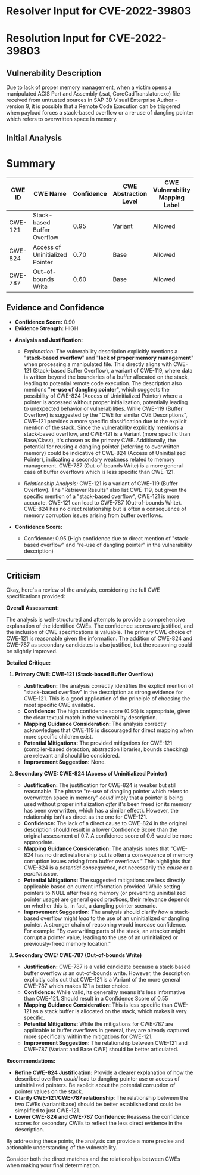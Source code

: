 # Resolver Input for CVE-2022-39803

# Resolution Input for CVE-2022-39803

## Vulnerability Description
Due to lack of proper memory management, when a victim opens a manipulated ACIS Part and Assembly (.sat, CoreCadTranslator.exe) file received from untrusted sources in SAP 3D Visual Enterprise Author - version 9, it is possible that a Remote Code Execution can be triggered when payload forces a stack-based overflow or a re-use of dangling pointer which refers to overwritten space in memory.

## Initial Analysis
# Summary
| CWE ID | CWE Name | Confidence | CWE Abstraction Level | CWE Vulnerability Mapping Label | CWE-Vulnerability Mapping Notes |
|---|---|---|---|---|---|
| CWE-121 | Stack-based Buffer Overflow | 0.95 | Variant | Allowed | Primary CWE |
| CWE-824 | Access of Uninitialized Pointer | 0.70 | Base | Allowed | Secondary Candidate CWE |
| CWE-787 | Out-of-bounds Write | 0.60 | Base | Allowed | Secondary Candidate CWE |

## Evidence and Confidence

*   **Confidence Score:** 0.90
*   **Evidence Strength:** HIGH

- **Analysis and Justification:**  
  - *Explanation:* The vulnerability description explicitly mentions a "**stack-based overflow**" and "**lack of proper memory management**" when processing a manipulated file. This directly aligns with CWE-121 (Stack-based Buffer Overflow), a variant of CWE-119, where data is written beyond the boundaries of a buffer allocated on the stack, leading to potential remote code execution. The description also mentions "**re-use of dangling pointer**", which suggests the possibility of CWE-824 (Access of Uninitialized Pointer) where a pointer is accessed without proper initialization, potentially leading to unexpected behavior or vulnerabilities. While CWE-119 (Buffer Overflow) is suggested by the "CWE for similar CVE Descriptions", CWE-121 provides a more specific classification due to the explicit mention of the stack. Since the vulnerability explicitly mentions a stack-based overflow, and CWE-121 is a Variant (more specific than Base/Class), it's chosen as the primary CWE. Additionally, the potential for reusing a dangling pointer (referring to overwritten memory) could be indicative of CWE-824 (Access of Uninitialized Pointer), indicating a secondary weakness related to memory management. CWE-787 (Out-of-bounds Write) is a more general case of buffer overflows which is less specific than CWE-121.

  - *Relationship Analysis:* CWE-121 is a variant of CWE-119 (Buffer Overflow). The "Retriever Results" also list CWE-119, but given the specific mention of a "stack-based overflow", CWE-121 is more accurate. CWE-121 can lead to CWE-787 (Out-of-bounds Write). CWE-824 has no direct relationship but is often a consequence of memory corruption issues arising from buffer overflows.

- **Confidence Score:**
  - Confidence: 0.95 (High confidence due to direct mention of "stack-based overflow" and "re-use of dangling pointer" in the vulnerability description)
---

## Criticism
Okay, here's a review of the analysis, considering the full CWE specifications provided:

**Overall Assessment:**

The analysis is well-structured and attempts to provide a comprehensive explanation of the identified CWEs. The confidence scores are justified, and the inclusion of CWE specifications is valuable. The primary CWE choice of CWE-121 is reasonable given the information. The addition of CWE-824 and CWE-787 as secondary candidates is also justified, but the reasoning could be slightly improved.

**Detailed Critique:**

1.  **Primary CWE: CWE-121 (Stack-based Buffer Overflow)**
    *   **Justification:** The analysis correctly identifies the explicit mention of "stack-based overflow" in the description as strong evidence for CWE-121. This is a good application of the principle of choosing the most specific CWE available.
    *   **Confidence:** The high confidence score (0.95) is appropriate, given the clear textual match in the vulnerability description.
    *   **Mapping Guidance Consideration:** The analysis correctly acknowledges that CWE-119 is discouraged for direct mapping when more specific children exist.
    *   **Potential Mitigations:** The provided mitigations for CWE-121 (compiler-based detection, abstraction libraries, bounds checking) are relevant and should be considered.
    *   **Improvement Suggestion:** None.

2.  **Secondary CWE: CWE-824 (Access of Uninitialized Pointer)**
    *   **Justification:** The justification for CWE-824 is weaker but still reasonable. The phrase "re-use of dangling pointer which refers to overwritten space in memory" *could* imply that a pointer is being used without proper initialization *after* it's been freed (or its memory has been overwritten, which has a similar effect). However, the relationship isn't as direct as the one for CWE-121.
    *   **Confidence:** The lack of a direct cause to CWE-824 in the original description should result in a lower Confidence Score than the original assessment of 0.7. A confidence score of 0.6 would be more appropriate.
    *   **Mapping Guidance Consideration:** The analysis notes that "CWE-824 has no direct relationship but is often a consequence of memory corruption issues arising from buffer overflows." This highlights that CWE-824 is a *potential consequence*, not necessarily the *cause* or a *parallel issue*.
    *   **Potential Mitigations:** The suggested mitigations are less directly applicable based on current information provided. While setting pointers to NULL after freeing memory (or preventing uninitialized pointer usage) are general good practices, their relevance depends on whether this is, in fact, a dangling pointer scenario.
    *   **Improvement Suggestion:** The analysis should clarify *how* a stack-based overflow might *lead* to the use of an uninitialized or dangling pointer. A stronger chain of reasoning would increase confidence. For example: "By overwriting parts of the stack, an attacker might corrupt a pointer value, leading to the use of an uninitialized or previously-freed memory location."

3.  **Secondary CWE: CWE-787 (Out-of-bounds Write)**
    *   **Justification:** CWE-787 is a valid candidate because a stack-based buffer overflow *is* an out-of-bounds write. However, the description explicitly calls out that CWE-121 is a Variant of the more general CWE-787 which makes 121 a better choice.
    *   **Confidence:** While valid, its generality means it's less informative than CWE-121. Should result in a Confidence Score of 0.55
    *   **Mapping Guidance Consideration:** This is less specific than CWE-121 as a stack buffer is allocated on the stack, which makes it very specific.
    *   **Potential Mitigations:** While the mitigations for CWE-787 are applicable to buffer overflows in general, they are already captured more specifically within the mitigations for CWE-121.
    *   **Improvement Suggestion:** The relationship between CWE-121 and CWE-787 (Variant and Base CWE) should be better articulated.

**Recommendations:**

*   **Refine CWE-824 Justification:** Provide a clearer explanation of how the described overflow *could* lead to dangling pointer use or access of uninitialized pointers. Be explicit about the potential corruption of pointer values on the stack.
*   **Clarify CWE-121/CWE-787 relationship**: The relationship between the two CWEs (variant/base) should be better established and could be simplified to just CWE-121.
*   **Lower CWE-824 and CWE-787 Confidence:** Reassess the confidence scores for secondary CWEs to reflect the less direct evidence in the description.

By addressing these points, the analysis can provide a more precise and actionable understanding of the vulnerability.

Consider both the direct matches and the relationships between CWEs
when making your final determination.
        